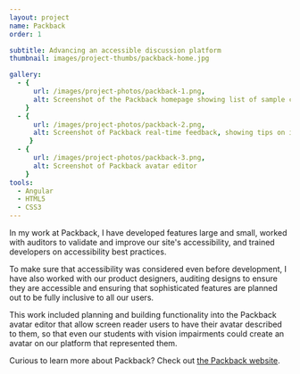 ```yaml
---
layout: project
name: Packback
order: 1

subtitle: Advancing an accessible discussion platform
thumbnail: images/project-thumbs/packback-home.jpg

gallery:
  - {
      url: /images/project-photos/packback-1.png,
      alt: Screenshot of the Packback homepage showing list of sample communities
    }
  - {
      url: /images/project-photos/packback-2.png,
      alt: Screenshot of Packback real-time feedback, showing tips on improving writing including graphs ranking writing quality
     }
  - {
      url: /images/project-photos/packback-3.png,
      alt: Screenshot of Packback avatar editor
    }
tools:
  - Angular
  - HTML5
  - CSS3
---
```


In my work at Packback, I have developed features large and small, worked
with auditors to validate and improve our site's accessibility, and trained
developers on accessibility best practices.

To make sure that accessibility was considered even before development, I have
also worked with our product designers, auditing designs to ensure they are
accessible and ensuring that sophisticated features are planned out to be fully
inclusive to all our users.

This work included planning and building functionality into the Packback avatar
editor that allow screen reader users to have their avatar described to them,
so that even our students with vision impairments could create an avatar on our
platform that represented them.

Curious to learn more about Packback? Check out
[the Packback website](https://www.packback.co/).
